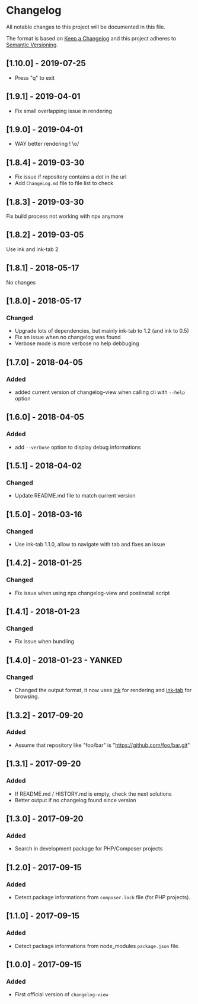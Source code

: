# Changelog

All notable changes to this project will be documented in this file.

The format is based on [Keep a Changelog](http://keepachangelog.com/en/1.0.0/)
and this project adheres to [Semantic Versioning](http://semver.org/spec/v2.0.0.html).

## [1.10.0] - 2019-07-25

* Press "q" to exit

## [1.9.1] - 2019-04-01

* Fix small overlapping issue in rendering

## [1.9.0] - 2019-04-01

* WAY better rendering ! \o/

## [1.8.4] - 2019-03-30

* Fix issue if repository contains a dot in the url
* Add `ChangeLog.md` file to file list to check

## [1.8.3] - 2019-03-30

Fix build process not working with npx anymore

## [1.8.2] - 2019-03-05

Use ink and ink-tab 2

## [1.8.1] - 2018-05-17

No changes

## [1.8.0] - 2018-05-17

### Changed

* Upgrade lots of dependencies, but mainly ink-tab to 1.2 (and ink to 0.5)
* Fix an issue when no changelog was found
* Verbose mode is more verbose no help debbuging

## [1.7.0] - 2018-04-05

### Added

* added current version of changelog-view when calling cli with `--help` option

## [1.6.0] - 2018-04-05

### Added

* add `--verbose` option to display debug informations

## [1.5.1] - 2018-04-02

### Changed

* Update README.md file to match current version

## [1.5.0] - 2018-03-16

### Changed

* Use ink-tab 1.1.0, allow to navigate with tab and fixes an issue

## [1.4.2] - 2018-01-25

### Changed

* Fix issue when using npx changelog-view and postinstall script

## [1.4.1] - 2018-01-23

### Changed

* Fix issue when bundling

## [1.4.0] - 2018-01-23 - YANKED

### Changed

* Changed the output format, it now uses [ink](https://github.com/vadimdemedes/ink) for rendering and [ink-tab](https://github.com/jdeniau/ink-tab) for browsing.

## [1.3.2] - 2017-09-20

### Added

* Assume that repository like "foo/bar" is "https://github.com/foo/bar.git"

## [1.3.1] - 2017-09-20

### Added

* If README.md / HISTORY.md is empty, check the next solutions
* Better output if no changelog found since version

## [1.3.0] - 2017-09-20

### Added

* Search in development package for PHP/Composer projects

## [1.2.0] - 2017-09-15

### Added

* Detect package informations from `composer.lock` file (for PHP projects).

## [1.1.0] - 2017-09-15

### Added

* Detect package informations from node_modules `package.json` file.

## [1.0.0] - 2017-09-15

### Added

* First official version of `changelog-view`
